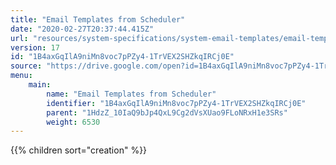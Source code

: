 ```yaml
---
title: "Email Templates from Scheduler"
date: "2020-02-27T20:37:44.415Z"
url: "resources/system-specifications/system-email-templates/email-templates-from-scheduler.html"
version: 17
id: "1B4axGqIlA9niMn8voc7pPZy4-1TrVEX2SHZkqIRCj0E"
source: "https://drive.google.com/open?id=1B4axGqIlA9niMn8voc7pPZy4-1TrVEX2SHZkqIRCj0E"
menu:
    main:
        name: "Email Templates from Scheduler"
        identifier: "1B4axGqIlA9niMn8voc7pPZy4-1TrVEX2SHZkqIRCj0E"
        parent: "1HdzZ_10IaQ9bJp4QxL9Cg2dVsXUao9FLoNRxH1e3SRs"
        weight: 6530
---
```

{{% children sort="creation" %}}

